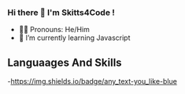 ### Hi there 👋 I'm Skitts4Code !
- 🧑🏽 Pronouns: He/Him
- 🌱 I’m currently learning Javascript


## Languaages And Skills 
-https://img.shields.io/badge/any_text-you_like-blue


<!--
**skitts4code/skitts4code** is a ✨ _special_ ✨ repository because its `README.md` (this file) appears on your GitHub profile.

Here are some ideas to get you started:

- 🔭 I’m currently working on ...
- 🌱 I’m currently learning ...
- 👯 I’m looking to collaborate on ...
- 🤔 I’m looking for help with ...
- 💬 Ask me about ...
- 📫 How to reach me: ...
- 😄 Pronouns: ...
- ⚡ Fun fact: ...
-->
